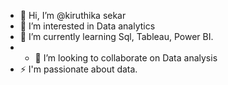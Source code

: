 - 👋 Hi, I’m @kiruthika sekar
- 👀 I’m interested in Data analytics
- 🌱 I’m currently learning Sql, Tableau, Power BI.
- - 💞️ I’m looking to collaborate on Data analysis 
- ⚡ I'm passionate about data. 

<!---
kirtz24/kirtz24 is a ✨ special ✨ repository because its `README.md` (this file) appears on your GitHub profile.
You can click the Preview link to take a look at your changes.
--->
